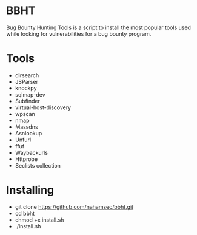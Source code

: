 # BBHT

Bug Bounty Hunting Tools is a script to install the most popular tools used while looking for vulnerabilities for a bug bounty program.
 
# Tools

- dirsearch
- JSParser
- knockpy
- sqlmap-dev
- Subfinder
- virtual-host-discovery
- wpscan
- nmap
- Massdns
- Asnlookup
- Unfurl
- ffuf
- Waybackurls
- Httprobe
- Seclists collection


# Installing
- git clone https://github.com/nahamsec/bbht.git
- cd bbht
- chmod +x install.sh
- ./install.sh
